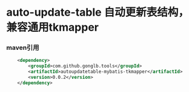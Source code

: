 # auto-update-table 自动更新表结构，兼容通用tkmapper

### maven引用

```xml
	<dependency>
	    <groupId>com.github.gonglb.tools</groupId>
	    <artifactId>autoupdatetable-mybatis-tkmapper</artifactId>
	    <version>0.0.2</version>
	</dependency>
```